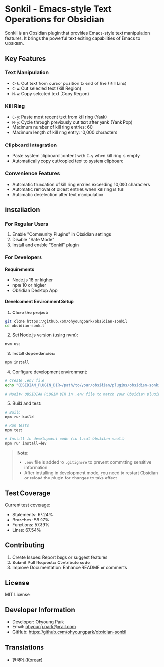 # Sonkil - Emacs-style Text Operations for Obsidian

Sonkil is an Obsidian plugin that provides Emacs-style text manipulation features. It brings the powerful text editing capabilities of Emacs to Obsidian.

## Key Features

### Text Manipulation
- `C-k`: Cut text from cursor position to end of line (Kill Line)
- `C-w`: Cut selected text (Kill Region)
- `M-w`: Copy selected text (Copy Region)

### Kill Ring
- `C-y`: Paste most recent text from kill ring (Yank)
- `M-y`: Cycle through previously cut text after yank (Yank Pop)
- Maximum number of kill ring entries: 60
- Maximum length of kill ring entry: 10,000 characters

### Clipboard Integration
- Paste system clipboard content with `C-y` when kill ring is empty
- Automatically copy cut/copied text to system clipboard

### Convenience Features
- Automatic truncation of kill ring entries exceeding 10,000 characters
- Automatic removal of oldest entries when kill ring is full
- Automatic deselection after text manipulation

## Installation

### For Regular Users
1. Enable "Community Plugins" in Obsidian settings
2. Disable "Safe Mode"
3. Install and enable "Sonkil" plugin

### For Developers

#### Requirements
- Node.js 18 or higher
- npm 10 or higher
- Obsidian Desktop App

#### Development Environment Setup

1. Clone the project:
```bash
git clone https://github.com/ohyoungpark/obsidian-sonkil
cd obsidian-sonkil
```

2. Set Node.js version (using nvm):
```bash
nvm use
```

3. Install dependencies:
```bash
npm install
```

4. Configure development environment:
```bash
# Create .env file
echo "OBSIDIAN_PLUGIN_DIR=/path/to/your/obsidian/plugins/obsidian-sonkil" > .env

# Modify OBSIDIAN_PLUGIN_DIR in .env file to match your Obsidian plugin directory path
```

5. Build and test:
```bash
# Build
npm run build

# Run tests
npm test

# Install in development mode (to local Obsidian vault)
npm run install-dev
```

> **Note**:
> - `.env` file is added to `.gitignore` to prevent committing sensitive information
> - After installing in development mode, you need to restart Obsidian or reload the plugin for changes to take effect

## Test Coverage

Current test coverage:
- Statements: 67.24%
- Branches: 58.97%
- Functions: 57.89%
- Lines: 67.54%

## Contributing

1. Create Issues: Report bugs or suggest features
2. Submit Pull Requests: Contribute code
3. Improve Documentation: Enhance README or comments

## License

MIT License

## Developer Information

- Developer: Ohyoung Park
- Email: ohyoung.park@mail.com
- GitHub: https://github.com/ohyoungpark/obsidian-sonkil

## Translations

- [한국어 (Korean)](README.ko.md)